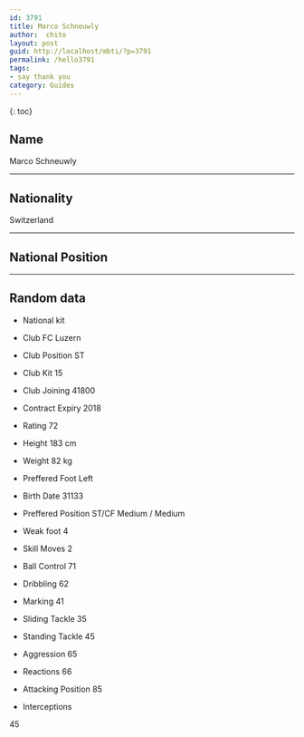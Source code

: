 ```yaml
---
id: 3791
title: Marco Schneuwly
author:  chito 
layout: post
guid: http://localhost/mbti/?p=3791
permalink: /hello3791
tags:
- say thank you
category: Guides
---
```



{: toc}


## Name  
Marco Schneuwly 

* * *

## Nationality  
Switzerland 

* * *

## National Position 

* * *

## Random data 

  * National kit 
  * Club 
FC Luzern 

  * Club Position 
ST 

  * Club Kit 
15 

  * Club Joining 
41800 

  * Contract Expiry 
2018 

  * Rating 
72 

  * Height 
183 cm 

  * Weight 
82 kg 

  * Preffered Foot 
Left 

  * Birth Date 
31133 

  * Preffered Position 
ST/CF Medium / Medium 

  * Weak foot 
4 

  * Skill Moves 
2 

  * Ball Control 
71 

  * Dribbling 
62 

  * Marking 
41 

  * Sliding Tackle 
35 

  * Standing Tackle 
45 

  * Aggression 
65 

  * Reactions 
66 

  * Attacking Position 
85 

  * Interceptions 

45</ul>